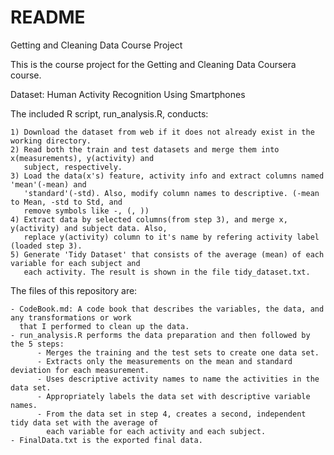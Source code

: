 README
================

Getting and Cleaning Data Course Project

This is the course project for the Getting and Cleaning Data Coursera
course.

Dataset: Human Activity Recognition Using Smartphones

The included R script, run\_analysis.R, conducts:

    1) Download the dataset from web if it does not already exist in the working directory.
    2) Read both the train and test datasets and merge them into x(measurements), y(activity) and   
       subject, respectively.
    3) Load the data(x's) feature, activity info and extract columns named 'mean'(-mean) and 
       'standard'(-std). Also, modify column names to descriptive. (-mean to Mean, -std to Std, and 
       remove symbols like -, (, ))
    4) Extract data by selected columns(from step 3), and merge x, y(activity) and subject data. Also, 
       replace y(activity) column to it's name by refering activity label (loaded step 3).      
    5) Generate 'Tidy Dataset' that consists of the average (mean) of each variable for each subject and 
       each activity. The result is shown in the file tidy_dataset.txt.

The files of this repository are:

    - CodeBook.md: A code book that describes the variables, the data, and any transformations or work 
      that I performed to clean up the data.
    - run_analysis.R performs the data preparation and then followed by the 5 steps:
          - Merges the training and the test sets to create one data set.
          - Extracts only the measurements on the mean and standard deviation for each measurement.
          - Uses descriptive activity names to name the activities in the data set.
          - Appropriately labels the data set with descriptive variable names.
          - From the data set in step 4, creates a second, independent tidy data set with the average of 
            each variable for each activity and each subject.
    - FinalData.txt is the exported final data.
